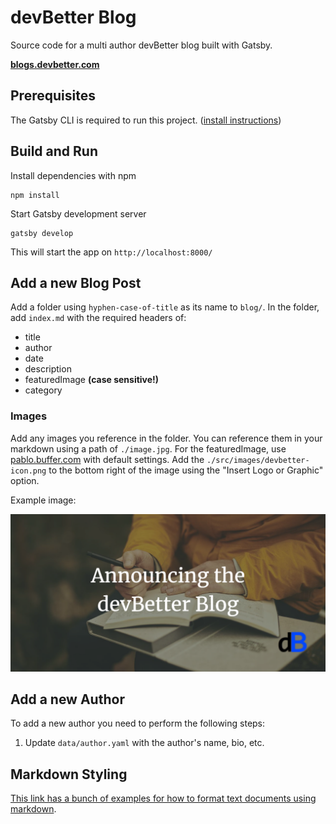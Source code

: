 # devBetter Blog

Source code for a multi author devBetter blog built with Gatsby.

**[blogs.devbetter.com](https://blogs.devbetter.com/)**

## Prerequisites

The Gatsby CLI is required to run this project. ([install instructions](https://www.gatsbyjs.com/docs/tutorial/part-0/#gatsby-cli))

## Build and Run

Install dependencies with npm

```
npm install
```

Start Gatsby development server

```
gatsby develop
```

This will start the app on `http://localhost:8000/`

## Add a new Blog Post

Add a folder using `hyphen-case-of-title` as its name to `blog/`. In the folder, add `index.md` with the required headers of:

- title
- author
- date
- description
- featuredImage **(case sensitive!)**
- category

### Images

Add any images you reference in the folder. You can reference them in your markdown using a path of `./image.jpg`. For the featuredImage, use [pablo.buffer.com](https://pablo.buffer.com/#) with default settings. Add the `./src/images/devbetter-icon.png` to the bottom right of the image using the "Insert Logo or Graphic" option.

Example image:

[![Announging the devBetter Blog](https://raw.githubusercontent.com/DevBetterCom/blogs.gatsby/7d320d57ed92f858a86ebe1a395c15117c243997/content/blog/hello-world/announcing-the-devbetter-blog.png)](https://raw.githubusercontent.com/DevBetterCom/blogs.gatsby/7d320d57ed92f858a86ebe1a395c15117c243997/content/blog/hello-world/announcing-the-devbetter-blog.png)

## Add a new Author

To add a new author you need to perform the following steps:

1. Update `data/author.yaml` with the author's name, bio, etc.

## Markdown Styling

[This link has a bunch of examples for how to format text documents using markdown](https://raw.githubusercontent.com/adamschwartz/github-markdown-kitchen-sink/master/README.md).
